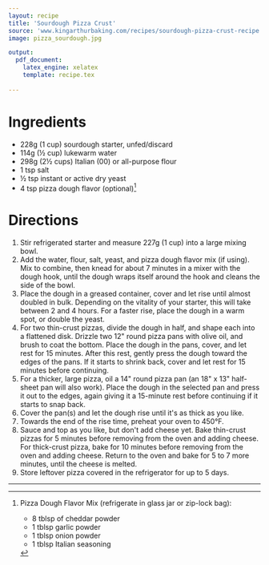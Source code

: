 ```yaml
---
layout: recipe
title: 'Sourdough Pizza Crust'
source: 'www.kingarthurbaking.com/recipes/sourdough-pizza-crust-recipe'
image: pizza_sourdough.jpg

output: 
  pdf_document:
    latex_engine: xelatex
    template: recipe.tex
    
---
```


# Ingredients

- 228g (1 cup) sourdough starter, unfed/discard
- 114g (½ cup) lukewarm water
- 298g (2½ cups) Italian (00) or all-purpose flour 
- 1 tsp salt
- ½ tsp instant or active dry yeast
- 4 tsp pizza dough flavor (optional)[^1]


# Directions

1. Stir refrigerated starter and measure 227g (1 cup) into a large mixing bowl. 
2. Add the water, flour, salt, yeast, and pizza dough flavor mix (if using). Mix to combine, then knead for about 7 minutes in a mixer with the dough hook, until the dough wraps itself around the hook and cleans the side of the bowl.
3. Place the dough in a greased container, cover and let rise until almost doubled in bulk. Depending on the vitality of your starter, this will take between 2 and 4 hours. For a faster rise, place the dough in a warm spot, or double the yeast.
4. For two thin-crust pizzas, divide the dough in half, and shape each into a flattened disk. Drizzle two 12" round pizza pans with olive oil, and brush to coat the bottom. Place the dough in the pans, cover, and let rest for 15 minutes. After this rest, gently press the dough toward the edges of the pans. If it starts to shrink back, cover and let rest for 15 minutes before continuing.
5. For a thicker, large pizza, oil a 14" round pizza pan (an 18" x 13" half-sheet pan will also work). Place the dough in the selected pan and press it out to the edges, again giving it a 15-minute rest before continuing if it starts to snap back.
6. Cover the pan(s) and let the dough rise until it's as thick as you like.
7. Towards the end of the rise time, preheat your oven to 450°F.
8. Sauce and top as you like, but don't add cheese yet. Bake thin-crust pizzas for 5 minutes before removing from the oven and adding cheese. For thick-crust pizza, bake for 10 minutes before removing from the oven and adding cheese. Return to the oven and bake for 5 to 7 more minutes, until the cheese is melted.
9. Store leftover pizza covered in the refrigerator for up to 5 days.

--- 

[^1]: Pizza Dough Flavor Mix (refrigerate in glass jar or zip-lock bag): 

	- 8 tblsp of cheddar powder
	- 1 tblsp garlic powder
	- 1 tblsp onion powder
	- 1 tblsp Italian seasoning
	